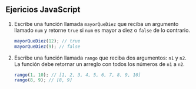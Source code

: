 ## Ejericios JavaScript

1. Escribe una función llamada `mayorQueDiez` que reciba un argumento llamado `num` y retorne `true` si `num` es mayor a diez o `false` de lo contrario.

    ```js
    mayorQueDiez(12); // true
    mayorQueDiez(9); // false
    ```

2. Escribe una función llamada `rango` que reciba dos argumentos: `n1` y `n2`. La función debe retornar un arreglo con todos los números de `n1` a `n2`.

    ```js
    rango(1, 10); // [1, 2, 3, 4, 5, 6, 7, 8, 9, 10]
    rango(8, 9); // [8, 9]
    ```
